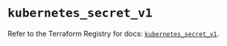 # `kubernetes_secret_v1`

Refer to the Terraform Registry for docs: [`kubernetes_secret_v1`](https://registry.terraform.io/providers/hashicorp/kubernetes/2.37.0/docs/resources/secret_v1).
